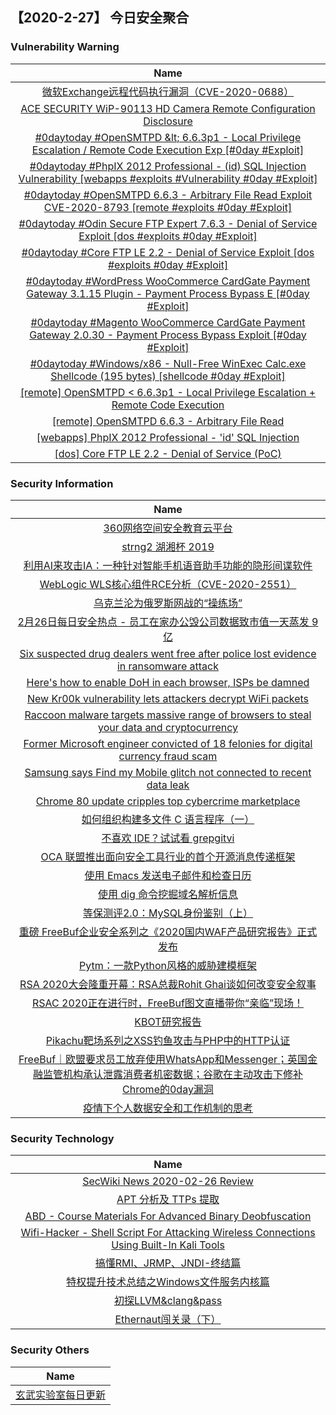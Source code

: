 
 ##   【2020-2-27】 今日安全聚合


###  						       							Vulnerability Warning

|                             Name                             |
| :----------------------------------------------------------: |
|[微软Exchange远程代码执行漏洞（CVE-2020-0688）](https://www.seebug.org/vuldb/ssvid-98136)|
|[ACE SECURITY WiP-90113 HD Camera Remote Configuration Disclosure](https://cxsecurity.com/issue/WLB-2020020137)|
|[#0daytoday #OpenSMTPD &amp;lt; 6.6.3p1 - Local Privilege Escalation / Remote Code Execution Exp [#0day #Exploit]](http://0day.today/exploits/34025)|
|[#0daytoday #PhpIX 2012 Professional - (id) SQL Injection Vulnerability [webapps #exploits #Vulnerability #0day #Exploit]](http://0day.today/exploits/34023)|
|[#0daytoday #OpenSMTPD 6.6.3 - Arbitrary File Read Exploit CVE-2020-8793 [remote #exploits  #0day #Exploit]](http://0day.today/exploits/34024)|
|[#0daytoday #Odin Secure FTP Expert 7.6.3 - Denial of Service Exploit  [dos #exploits  #0day #Exploit]](http://0day.today/exploits/34021)|
|[#0daytoday #Core FTP LE 2.2 - Denial of Service Exploit  [dos #exploits  #0day #Exploit]](http://0day.today/exploits/34022)|
|[#0daytoday #WordPress WooCommerce CardGate Payment Gateway 3.1.15 Plugin - Payment Process Bypass E [#0day #Exploit]](http://0day.today/exploits/34019)|
|[#0daytoday #Magento WooCommerce CardGate Payment Gateway 2.0.30 - Payment Process Bypass Exploit [#0day #Exploit]](http://0day.today/exploits/34020)|
|[#0daytoday #Windows/x86 - Null-Free WinExec Calc.exe Shellcode (195 bytes) [shellcode  #0day #Exploit]](http://0day.today/exploits/34010)|
|[[remote] OpenSMTPD < 6.6.3p1 - Local Privilege Escalation + Remote Code Execution](https://www.exploit-db.com/exploits/48140)|
|[[remote] OpenSMTPD 6.6.3 - Arbitrary File Read](https://www.exploit-db.com/exploits/48139)|
|[[webapps] PhpIX 2012 Professional - 'id' SQL Injection](https://www.exploit-db.com/exploits/48138)|
|[[dos] Core FTP LE 2.2 - Denial of Service (PoC)](https://www.exploit-db.com/exploits/48137)|

### 						        							Security Information
|                             Name                                    |
| :----------------------------------------------------------: |
|[360网络空间安全教育云平台](https://www.anquanke.com/post/id/199730)|
|[strng2 湖湘杯 2019](https://www.anquanke.com/post/id/197650)|
|[利用AI来攻击IA：一种针对智能手机语音助手功能的隐形间谍软件](https://www.anquanke.com/post/id/198293)|
|[WebLogic WLS核心组件RCE分析（CVE-2020-2551）](https://www.anquanke.com/post/id/199695)|
|[乌克兰沦为俄罗斯网战的“操练场”](https://www.anquanke.com/post/id/199625)|
|[2月26日每日安全热点 - 员工在家办公毁公司数据致市值一天蒸发 9 亿](https://www.anquanke.com/post/id/199691)|
|[Six suspected drug dealers went free after police lost evidence in ransomware attack](https://www.zdnet.com/article/six-suspected-drug-dealers-went-free-after-police-lost-evidence-in-ransomware-attack/#ftag=RSSbaffb68)|
|[Here's how to enable DoH in each browser, ISPs be damned](https://www.zdnet.com/article/dns-over-https-will-eventually-roll-out-in-all-major-browsers-despite-isp-opposition/#ftag=RSSbaffb68)|
|[New Kr00k vulnerability lets attackers decrypt WiFi packets](https://www.zdnet.com/article/new-kr00k-vulnerability-lets-attackers-decrypt-wifi-packets/#ftag=RSSbaffb68)|
|[Raccoon malware targets massive range of browsers to steal your data and cryptocurrency](https://www.zdnet.com/article/raccoon-malware-targets-massive-browser-range-to-steal-your-data-and-cryptocurrency/#ftag=RSSbaffb68)|
|[Former Microsoft engineer convicted of 18 felonies for digital currency fraud scam](https://www.zdnet.com/article/former-microsoft-engineer-convicted-of-18-felonies-for-digital-currency-fraud-scam/#ftag=RSSbaffb68)|
|[Samsung says Find my Mobile glitch not connected to recent data leak](https://www.zdnet.com/article/samsung-says-find-my-mobile-glitch-not-connected-to-recent-data-leak/#ftag=RSSbaffb68)|
|[Chrome 80 update cripples top cybercrime marketplace](https://www.zdnet.com/article/chrome-80-update-cripples-top-cybercrime-marketplace/#ftag=RSSbaffb68)|
|[如何组织构建多文件 C 语言程序（一）](https://linux.cn/article-11935-1.html?utm_source=rss&utm_medium=rss)|
|[不喜欢 IDE？试试看 grepgitvi](https://linux.cn/article-11934-1.html?utm_source=rss&utm_medium=rss)|
|[OCA 联盟推出面向安全工具行业的首个开源消息传递框架](https://linux.cn/article-11933-1.html?utm_source=rss&utm_medium=rss)|
|[使用 Emacs 发送电子邮件和检查日历](https://linux.cn/article-11932-1.html?utm_source=rss&utm_medium=rss)|
|[使用 dig 命令挖掘域名解析信息](https://linux.cn/article-11931-1.html?utm_source=rss&utm_medium=rss)|
|[等保测评2.0：MySQL身份鉴别（上）](https://www.freebuf.com/articles/database/227336.html)|
|[重磅  FreeBuf企业安全系列之《2020国内WAF产品研究报告》正式发布](https://www.freebuf.com/articles/paper/226524.html)|
|[Pytm：一款Python风格的威胁建模框架](https://www.freebuf.com/sectool/226951.html)|
|[RSA 2020大会隆重开幕：RSA总裁Rohit Ghai谈如何改变安全叙事](https://www.freebuf.com/news/228371.html)|
|[RSAC 2020正在进行时，FreeBuf图文直播带你“亲临”现场！](https://www.freebuf.com/news/topnews/228018.html)|
|[KBOT研究报告](https://www.freebuf.com/articles/network/226952.html)|
|[Pikachu靶场系列之XSS钓鱼攻击与PHP中的HTTP认证](https://www.freebuf.com/articles/web/226365.html)|
|[FreeBuf｜欧盟要求员工放弃使用WhatsApp和Messenger；英国金融监管机构承认泄露消费者机密数据；谷歌在主动攻击下修补Chrome的0day漏洞](https://www.freebuf.com/news/228299.html)|
|[疫情下个人数据安全和工作机制的思考](https://www.freebuf.com/articles/security-management/227625.html)|

### 						        							Security  Technology
|                             Name                                    |
| :----------------------------------------------------------: |
|[SecWiki News 2020-02-26 Review](http://www.sec-wiki.com/?2020-02-26)|
|[APT 分析及 TTPs 提取](https://paper.seebug.org/1132/)|
|[ABD - Course Materials For Advanced Binary Deobfuscation](http://www.kitploit.com/2020/02/abd-course-materials-for-advanced.html)|
|[Wifi-Hacker - Shell Script For Attacking Wireless Connections Using Built-In Kali Tools](http://www.kitploit.com/2020/02/wifi-hacker-shell-script-for-attacking.html)|
|[搞懂RMI、JRMP、JNDI-终结篇](http://xz.aliyun.com/t/7264)|
|[特权提升技术总结之Windows文件服务内核篇](http://xz.aliyun.com/t/7261)|
|[初探LLVM&clang&pass](http://xz.aliyun.com/t/7257)|
|[Ethernaut闯关录（下）](http://xz.aliyun.com/t/7174)|

### 						        							Security  Others
|                             Name                                    |
| :----------------------------------------------------------: |
|[玄武实验室每日更新](https://weibo.com/p/1006065582522936/wenzhang?from=page_100606_profile&wvr=6&mod=wenzhangmore)|

